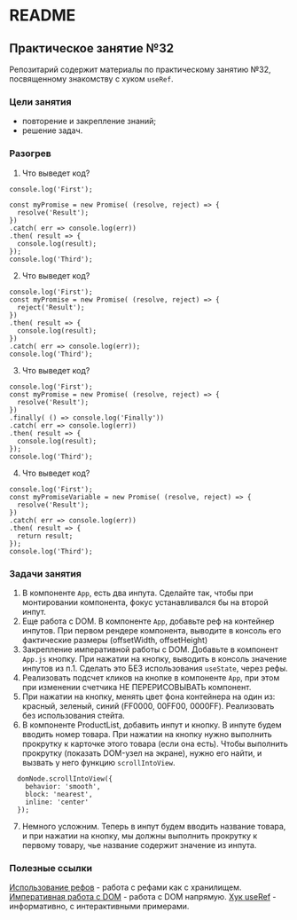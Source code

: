 # README

## Практическое занятие №32

Репозитарий содержит материалы по практическому занятию №32, посвященному знакомству с хуком `useRef`.

### Цели занятия
- повторение и закрепление знаний;
- решение задач.

### Разогрев
1. Что выведет код?
```
console.log('First');

const myPromise = new Promise( (resolve, reject) => {
  resolve('Result');
})
.catch( err => console.log(err))
.then( result => {
  console.log(result);
});
console.log('Third');
```

2. Что выведет код?
```
console.log('First');
const myPromise = new Promise( (resolve, reject) => {
  reject('Result');
})
.then( result => {
  console.log(result);
})
.catch( err => console.log(err));
console.log('Third');
```

3. Что выведет код?
```
console.log('First');
const myPromise = new Promise( (resolve, reject) => {
  resolve('Result');
})
.finally( () => console.log('Finally'))
.catch( err => console.log(err))
.then( result => {
  console.log(result);
});
console.log('Third');
```

4. Что выведет код?
```
console.log('First');
const myPromiseVariable = new Promise( (resolve, reject) => {
  resolve('Result');
})
.catch( err => console.log(err))
.then( result => {
  return result;
});
console.log('Third');
```

### Задачи занятия
1. В компоненте `App`, есть два инпута. Сделайте так, чтобы при монтировании компонента, фокус устанавливался бы на второй инпут.
2. Еще работа с DOM. В компоненте `App`, добавьте реф на контейнер инпутов. При первом рендере компонента, выводите в консоль его фактические размеры (offsetWidth, offsetHeight)
3. Закрепление императивной работы с DOM. Добавьте в компонент `App.js` кнопку. При нажатии на кнопку, выводить в консоль значение инпутов из п.1. Сделать это БЕЗ использования `useState`, через рефы.
4. Реализовать подсчет кликов на кнопке в компоненте `App`, при этом при изменении счетчика НЕ ПЕРЕРИСОВЫВАТЬ компонент.
5. При нажатии на кнопку, менять цвет фона контейнера на один из: красный, зеленый, синий (FF0000, 00FF00, 0000FF). Реализовать без использования стейта.
6. В компоненте ProductList, добавить инпут и кнопку. В инпуте будем вводить номер товара. При нажатии на кнопку нужно выполнить прокрутку к карточке этого товара (если она есть). Чтобы выполнить прокрутку (показать DOM-узел на экране), нужно его найти, и вызвать у него функцию `scrollIntoView`.
```
  domNode.scrollIntoView({
    behavior: 'smooth',
    block: 'nearest',
    inline: 'center'
  });
```

7. Немного усложним. Теперь в инпут будем вводить название товара, и при нажатии на кнопку, мы должны выполнить прокрутку к первому товару, чье название содержит значение из инпута.

### Полезные ссылки
[Использование рефов](https://react.dev/learn/referencing-values-with-refs#) - работа с рефами как с хранилищем.
[Императивная работа с DOM](https://react.dev/learn/manipulating-the-dom-with-refs) - работа с DOM напрямую.
[Хук useRef](https://react.dev/reference/react/useRef) - информативно, с интерактивными примерами.